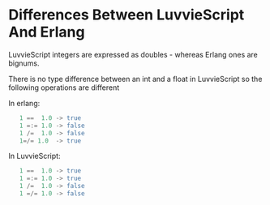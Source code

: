 Differences Between LuvvieScript And Erlang
===========================================

LuvvieScript integers are expressed as doubles - whereas Erlang ones are bignums.

There is no type difference between an int and a float in LuvvieScript so the following operations are different

In erlang:

```erlang
   1 ==  1.0 -> true
   1 =:= 1.0 -> false
   1 /=  1.0 -> false
   1=/= 1.0  -> true
```
In LuvvieScript:

```erlang
   1 ==  1.0 -> true
   1 =:= 1.0 -> true
   1 /=  1.0 -> false
   1 =/= 1.0 -> false
```
